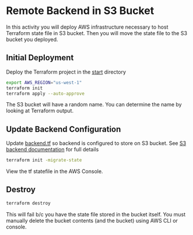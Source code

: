 # Remote Backend in S3 Bucket

In this activity you will deploy AWS infrastructure necessary to host Terraform state file in S3 bucket.  Then you will move the state file to the S3 bucket you deployed.

## Initial Deployment

Deploy the Terraform project in the [start](./start/) directory

```bash
export AWS_REGION="us-west-1"
terraform init
terraform apply --auto-approve
```

The S3 bucket will have a random name.  You can determine the name by looking at Terraform output.

## Update Backend Configuration

Update [backend.tf](./start/backend.tf) so backend is configured to store on S3 bucket. See [S3 backend documentation](https://developer.hashicorp.com/terraform/language/settings/backends/s3) for full details

```bash
terraform init -migrate-state
```

View the tf statefile in the AWS Console.

## Destroy

```bash
terraform destroy
```

This will fail b/c you have the state file stored in the bucket itself.  You must manually delete the bucket contents (and the bucket) using AWS CLI or console.

